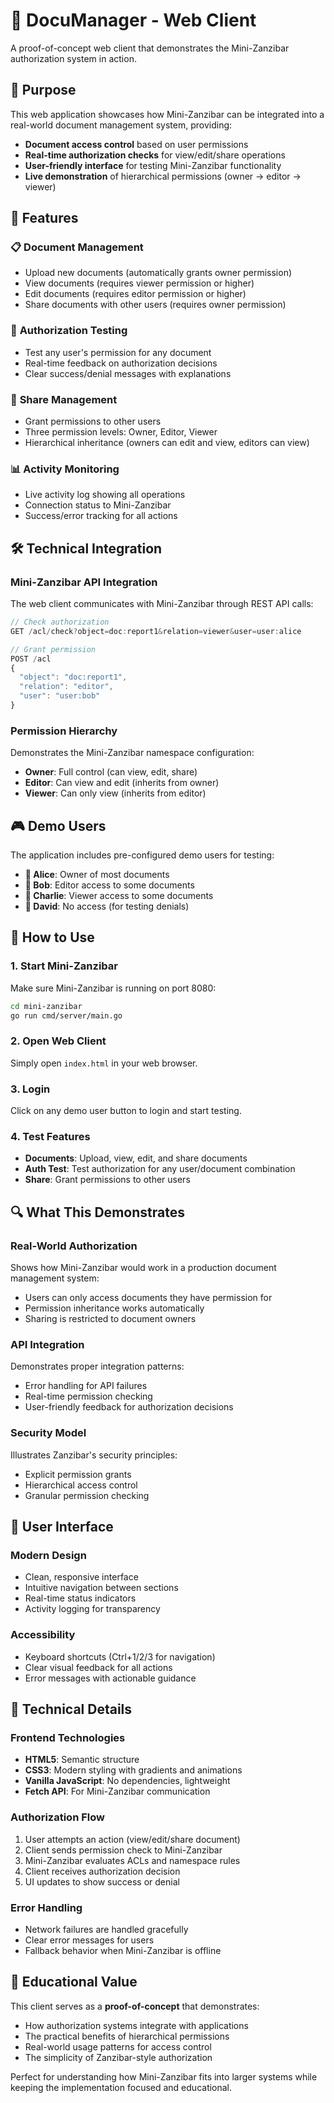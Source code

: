 # 📁 DocuManager - Web Client

A proof-of-concept web client that demonstrates the Mini-Zanzibar authorization system in action.

## 🎯 Purpose

This web application showcases how Mini-Zanzibar can be integrated into a real-world document management system, providing:
- **Document access control** based on user permissions
- **Real-time authorization checks** for view/edit/share operations
- **User-friendly interface** for testing Mini-Zanzibar functionality
- **Live demonstration** of hierarchical permissions (owner → editor → viewer)

## 🚀 Features

### 📋 **Document Management**
- Upload new documents (automatically grants owner permission)
- View documents (requires viewer permission or higher)
- Edit documents (requires editor permission or higher)
- Share documents with other users (requires owner permission)

### 🔐 **Authorization Testing**
- Test any user's permission for any document
- Real-time feedback on authorization decisions
- Clear success/denial messages with explanations

### 👥 **Share Management**
- Grant permissions to other users
- Three permission levels: Owner, Editor, Viewer
- Hierarchical inheritance (owners can edit and view, editors can view)

### 📊 **Activity Monitoring**
- Live activity log showing all operations
- Connection status to Mini-Zanzibar
- Success/error tracking for all actions

## 🛠️ Technical Integration

### **Mini-Zanzibar API Integration**
The web client communicates with Mini-Zanzibar through REST API calls:

```javascript
// Check authorization
GET /acl/check?object=doc:report1&relation=viewer&user=user:alice

// Grant permission
POST /acl
{
  "object": "doc:report1",
  "relation": "editor",
  "user": "user:bob"
}
```

### **Permission Hierarchy**
Demonstrates the Mini-Zanzibar namespace configuration:
- **Owner**: Full control (can view, edit, share)
- **Editor**: Can view and edit (inherits from owner)
- **Viewer**: Can only view (inherits from editor)

## 🎮 Demo Users

The application includes pre-configured demo users for testing:

- **👤 Alice**: Owner of most documents
- **👤 Bob**: Editor access to some documents
- **👤 Charlie**: Viewer access to some documents  
- **👤 David**: No access (for testing denials)

## 📱 How to Use

### **1. Start Mini-Zanzibar**
Make sure Mini-Zanzibar is running on port 8080:
```bash
cd mini-zanzibar
go run cmd/server/main.go
```

### **2. Open Web Client**
Simply open `index.html` in your web browser.

### **3. Login**
Click on any demo user button to login and start testing.

### **4. Test Features**
- **Documents**: Upload, view, edit, and share documents
- **Auth Test**: Test authorization for any user/document combination
- **Share**: Grant permissions to other users

## 🔍 What This Demonstrates

### **Real-World Authorization**
Shows how Mini-Zanzibar would work in a production document management system:
- Users can only access documents they have permission for
- Permission inheritance works automatically
- Sharing is restricted to document owners

### **API Integration**
Demonstrates proper integration patterns:
- Error handling for API failures
- Real-time permission checking
- User-friendly feedback for authorization decisions

### **Security Model**
Illustrates Zanzibar's security principles:
- Explicit permission grants
- Hierarchical access control
- Granular permission checking

## 🎨 User Interface

### **Modern Design**
- Clean, responsive interface
- Intuitive navigation between sections
- Real-time status indicators
- Activity logging for transparency

### **Accessibility**
- Keyboard shortcuts (Ctrl+1/2/3 for navigation)
- Clear visual feedback for all actions
- Error messages with actionable guidance

## 🔧 Technical Details

### **Frontend Technologies**
- **HTML5**: Semantic structure
- **CSS3**: Modern styling with gradients and animations
- **Vanilla JavaScript**: No dependencies, lightweight
- **Fetch API**: For Mini-Zanzibar communication

### **Authorization Flow**
1. User attempts an action (view/edit/share document)
2. Client sends permission check to Mini-Zanzibar
3. Mini-Zanzibar evaluates ACLs and namespace rules
4. Client receives authorization decision
5. UI updates to show success or denial

### **Error Handling**
- Network failures are handled gracefully
- Clear error messages for users
- Fallback behavior when Mini-Zanzibar is offline

## 🎯 Educational Value

This client serves as a **proof-of-concept** that demonstrates:
- How authorization systems integrate with applications
- The practical benefits of hierarchical permissions
- Real-world usage patterns for access control
- The simplicity of Zanzibar-style authorization

Perfect for understanding how Mini-Zanzibar fits into larger systems while keeping the implementation focused and educational.